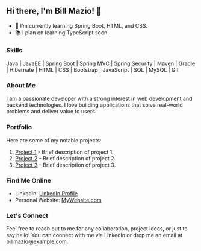 ## Hi there, I'm Bill Mazio! 👋

- 🌱 I’m currently learning Spring Boot, HTML, and CSS.
- 📚 I plan on learning TypeScript soon!

### Skills
Java | JavaEE | Spring Boot | Spring MVC | Spring Security | Maven | Gradle | Hibernate | HTML | CSS | Bootstrap | JavaScript | SQL | MySQL | Git

### About Me
I am a passionate developer with a strong interest in web development and backend technologies. I love building applications that solve real-world problems and deliver value to users.

### Portfolio
Here are some of my notable projects:

1. [Project 1](https://github.com/billmazio/project1) - Brief description of project 1.
2. [Project 2](https://github.com/billmazio/project2) - Brief description of project 2.
3. [Project 3](https://github.com/billmazio/project3) - Brief description of project 3.

### Find Me Online
- LinkedIn: [LinkedIn Profile](https://www.linkedin.com/in/vasileiosmaziotis)
- Personal Website: [MyWebsite.com](https://www.mywebsite.com)

### Let's Connect
Feel free to reach out to me for any collaboration, project ideas, or just to say hello! You can connect with me via LinkedIn or drop me an email at billmazio@example.com.


 
<!--
**billmazio/billmazio** is a ✨ _special_ ✨ repository because its `README.md` (this file) appears on your GitHub profile.

Here are some ideas to get you started:

- 🔭 I’m currently working on ...
- 🌱 I’m currently learning ...
- 👯 I’m looking to collaborate on ...
- 🤔 I’m looking for help with ...
- 💬 Ask me about ...
- 📫 How to reach me: ...
- 😄 Pronouns: ...
- ⚡ Fun fact: ...
-->


 
<!--
**billmazio/billmazio** is a ✨ _special_ ✨ repository because its `README.md` (this file) appears on your GitHub profile.

Here are some ideas to get you started:

- 🔭 I’m currently working on ...
- 🌱 I’m currently learning ...
- 👯 I’m looking to collaborate on ...
- 🤔 I’m looking for help with ...
- 💬 Ask me about ...
- 📫 How to reach me: ...
- 😄 Pronouns: ...
- ⚡ Fun fact: ...
-->
